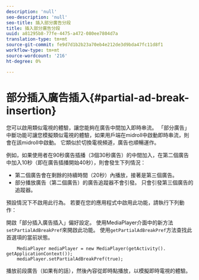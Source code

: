 ```yaml
---
description: 'null'
seo-description: 'null'
seo-title: 插入部分廣告分段
title: 插入部分廣告分段
uuid: a81295b8-77fe-4475-a472-080ee7804d7a
translation-type: tm+mt
source-git-commit: fe9d7d1b2b23a70eb4e212de3d9bda47fc11d8f1
workflow-type: tm+mt
source-wordcount: '216'
ht-degree: 0%

---
```



# 部分插入廣告插入{#partial-ad-break-insertion}

您可以啟用類似電視的體驗，讓您能夠在廣告中間加入即時串流。 「部分廣告」中斷功能可讓您模擬類似電視的體驗，如果用戶端在midroll中啟動即時串流，則會在該midroll中啟動。 它類似於切換電視頻道，廣告也順暢運作。

例如，如果使用者在90秒廣告插播（3個30秒廣告）的中間加入，在第二個廣告中加入10秒（即在廣告插播開始40秒），則會發生下列情況：

* 第二個廣告會在剩餘的持續時間（20秒）內播放，接著是第三個廣告。
* 部分播放廣告（第二個廣告）的廣告追蹤器不會引發。 只會引發第三個廣告的追蹤器。

預設情況下不啟用此行為。 若要在您的應用程式中啟用此功能，請執行下列動作：

開啟「部分插入廣告插入」偏好設定。 使用MediaPlayer介面中的新方法`setPartialAdBreakPref`來開啟此功能。 使用`getPartialAdBreakPref`方法查找此首選項的當前狀態。

```
    MediaPlayer mediaPlayer = new MediaPlayer(getActivity(). getApplicationContext()); 
    mediaPlayer.setPartialAdBreakPref(true);
```

播放前段廣告（如果有的話），然後內容從即時點播放，以模擬即時電視的體驗。
